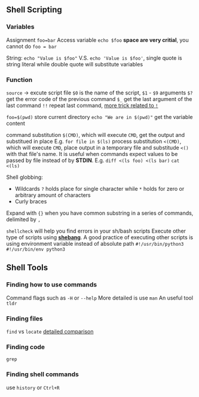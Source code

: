 ## Shell Scripting
### Variables
Assignment `foo=bar`
Access variable `echo $foo`
**space are very critial**, you cannot do `foo = bar`

String: `echo "Value is $foo"` V.S. `echo 'Value is $foo'`, 
single quote is string literal while double quote will substitute variables 


### Function
`source` -> excute script file
`$0` is the name of the script, `$1` - `$9` arguments
`$?` get the error code of the previous command
`$_` get the last argument of the last command
`!!` repeat last command,  [more trick related to `!`](https://www.redhat.com/sysadmin/bash-bang-commands)

`foo=$(pwd)` store current directory
`echo "We are in $(pwd)"` get the variable content

command substitution `$(CMD)`, which will execute `CMD`, get the output and substitued in place
E.g. `for file in $(ls)`
process substitution `<(CMD)`, which will execute `CMD`, place output in a temporary file and substitude `<()` with that file's name. It is useful when commands expect values to be passed by file instead of by **STDIN**.
E.g. `diff <(ls foo) <(ls bar)`
`cat <(ls)`

Shell globbing:
- Wildcards `?` holds place for single character while `*` holds for zero or arbitrary amount of characters
- Curly braces

Expand with `{}` when you have common substring in a series of commands, delimited by `,`

`shellcheck` will help you find errors in your sh/bash scripts
Execute other type of scripts using **[shebang](https://en.wikipedia.org/wiki/Shebang_(Unix))**.
A good practice of executing other scripts is using environment variable instead of absolute path
`#!/usr/bin/python3`
`#!/usr/bin/env python3`


## Shell Tools
### Finding how to use commands
Command flags such as `-H` or `--help`
More detailed is use `man`
An useful tool `tldr`

### Finding files
`find` vs `locate` [detailed comparison](https://unix.stackexchange.com/questions/60205/locate-vs-find-usage-pros-and-cons-of-each-other)

### Finding code
`grep`

### Finding shell commands 
use `history` or `Ctrl+R`
